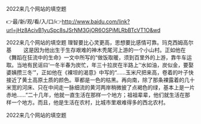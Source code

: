 2022来几个网站的填空题

👉最/新/观/看/入/口/👉http://www.baidu.com/link?url=jHz8AcivB1yuSpc8sJSrNM3GjOR6OSPiMLRbBTcVT1O&wd

2022来几个网站的填空题	理智要比心灵更高，思想要比感情可靠。玛克西姆高尔基
　　这是因为他出生于生存艰难的神木秃尾河上游的一个小山村。正如他在《舞蹈在狂流中的生命》一文中所写的“做饭取暖，须到百里外的上游，靠牛车运取。当地有民谣曰‘一冬半春为炭忙，年三十拉炭在半路上’‘水如油，炭似金，要娶婆姨攒三冬’”，正如他在《裸坦的渴意》中写的“……玉米尺把来高，卷着的叶子快接近了黄土高原土质的颜色。草都是一色的枯黑。再向南，除了那条裸露着的几十米宽的河床、只在中间走一脉细流的黄河两岸稍微披了点褐色的绿，基本上是一片赤地……”二十几年，他就一直生活在那样一个地方；祖祖辈辈，他们就生活在那样一个地方。而且，他是生活在农村，比城市里艰难得多的西北农村。


2022来几个网站的填空题
